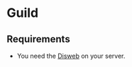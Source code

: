# Guild

## Requirements
- You need the [Disweb](https://discord.com/oauth2/authorize/...) on your server.
